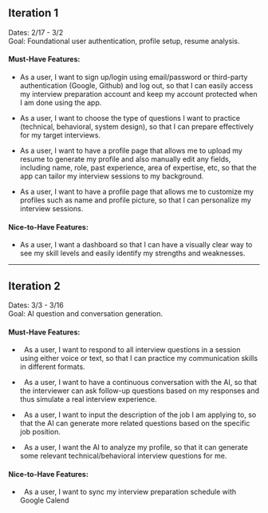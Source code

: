 ## Iteration 1
Dates: 2/17 - 3/2\
Goal: Foundational user authentication, profile setup, resume analysis.

#### Must-Have Features:
- As a user, I want to sign up/login using email/password or third-party authentication (Google, Github) and log out, so that I can easily access my interview preparation account and keep my account protected when I am done using the app.

- As a user, I want to choose the type of questions I want to practice (technical, behavioral, system design), so that I can prepare effectively for my target interviews.

- As a user, I want to have a profile page that allows me to upload my resume to generate my profile and also manually edit any fields, including name, role, past experience, area of expertise, etc, so that the app can tailor my interview sessions to my background.

- As a user, I want to have a profile page that allows me to customize my profiles such as name and profile picture, so that I can personalize my interview sessions.


#### Nice-to-Have Features:
- As a user, I want a dashboard so that I can have a visually clear way to see my skill levels and easily identify my strengths and weaknesses.

* * * * *

## Iteration 2
Dates: 3/3 - 3/16\
Goal: AI question and conversation generation.

#### Must-Have Features:
-   As a user, I want to respond to all interview questions in a session using either voice or text, so that I can practice my communication skills in different formats. 

-   As a user, I want to have a continuous conversation with the AI, so that the interviewer can ask follow-up questions based on my responses and thus simulate a real interview experience.

-   As a user, I want to input the description of the job I am applying to, so that the AI can generate more related questions based on the specific job position.

-   As a user, I want the AI to analyze my profile, so that it can generate some relevant technical/behavioral interview questions for me.


#### Nice-to-Have Features:
-   As a user, I want to sync my interview preparation schedule with Google Calend